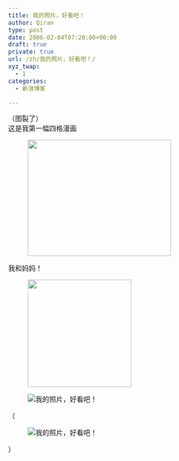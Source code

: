 ```yaml
---
title: 我的照片，好看吧！
author: Qiran
type: post
date: 2006-02-04T07:20:00+00:00
draft: true
private: true
url: /zh/我的照片，好看吧！/
xyz_twap:
  - 1
categories:
  - 新浪博客

---
```

（图裂了）  
这是我第一幅四格漫画 <figure class="wp-block-image size-full">

<img loading="lazy" decoding="async" width="293" height="237" src="https://www.liuqiran.com/wp-content/uploads/2023/02/487ac2fdd82a6147de00f.jpeg" alt="" class="wp-image-4453" /> </figure>

我和妈妈！<figure class="wp-block-image size-full">

<img loading="lazy" decoding="async" width="212" height="219" src="https://www.liuqiran.com/wp-content/uploads/2023/02/487ac2fd6eb461f751919.jpeg" alt="" class="wp-image-4454" /> </figure><figure class="wp-block-image"><img decoding="async" src="http://blog.sina.com.cn/images/face/022.gif" alt="我的照片，好看吧！" title="我的照片，好看吧！" /></figure>

（<figure class="wp-block-image">

<img decoding="async" src="http://blog.sina.com.cn/images/face/005.gif" alt="我的照片，好看吧！" title="我的照片，好看吧！" /> </figure>

）